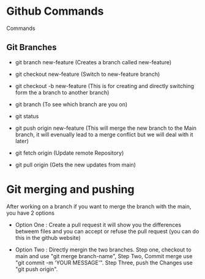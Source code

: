 # Github Commands

Commands

## Git Branches

* git branch new-feature (Creates a branch called new-feature)

* git checkout new-feature (Switch to new-feature branch)

* git checkout -b new-feature (This is for creating and directly switching form the a branch to another branch)

* git branch (To see which branch are you on)

* git status

* git push origin new-feature (This will merge the new branch to the Main branch, it will evenually lead to a merge conflict but we will deal with it later)

* git fetch origin (Update remote Repository)
* git pull origin (Gets the new updates from main)

# Git merging and pushing

After working on a branch if you want to merge the branch with the main, you have 2 options
* Option One : Create a pull request it will show you the differences betweem files and you can accept or refuse the pull request (you can do this in the github website)

* Option Two : Directly mergin the two branches. Step one, checkout to main and use "git merge branch-name", Step Two, Commit merge use "git commit -m 'YOUR MESSAGE'". Step Three, push the Changes use "git push origin".